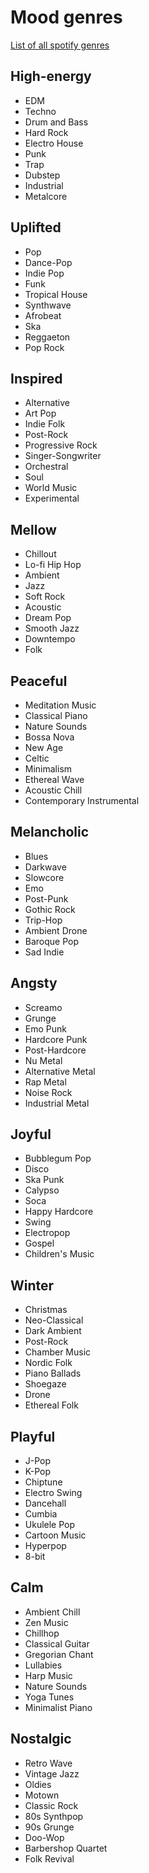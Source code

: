 # Mood genres

[List of all spotify genres](https://gist.github.com/andytlr/4104c667a62d8145aa3a)

## High-energy

-   EDM
-   Techno
-   Drum and Bass
-   Hard Rock
-   Electro House
-   Punk
-   Trap
-   Dubstep
-   Industrial
-   Metalcore

## Uplifted

-   Pop
-   Dance-Pop
-   Indie Pop
-   Funk
-   Tropical House
-   Synthwave
-   Afrobeat
-   Ska
-   Reggaeton
-   Pop Rock

## Inspired

-   Alternative
-   Art Pop
-   Indie Folk
-   Post-Rock
-   Progressive Rock
-   Singer-Songwriter
-   Orchestral
-   Soul
-   World Music
-   Experimental

## Mellow

-   Chillout
-   Lo-fi Hip Hop
-   Ambient
-   Jazz
-   Soft Rock
-   Acoustic
-   Dream Pop
-   Smooth Jazz
-   Downtempo
-   Folk

## Peaceful

-   Meditation Music
-   Classical Piano
-   Nature Sounds
-   Bossa Nova
-   New Age
-   Celtic
-   Minimalism
-   Ethereal Wave
-   Acoustic Chill
-   Contemporary Instrumental

## Melancholic

-   Blues
-   Darkwave
-   Slowcore
-   Emo
-   Post-Punk
-   Gothic Rock
-   Trip-Hop
-   Ambient Drone
-   Baroque Pop
-   Sad Indie

## Angsty

-   Screamo
-   Grunge
-   Emo Punk
-   Hardcore Punk
-   Post-Hardcore
-   Nu Metal
-   Alternative Metal
-   Rap Metal
-   Noise Rock
-   Industrial Metal

## Joyful

-   Bubblegum Pop
-   Disco
-   Ska Punk
-   Calypso
-   Soca
-   Happy Hardcore
-   Swing
-   Electropop
-   Gospel
-   Children's Music

## Winter

-   Christmas
-   Neo-Classical
-   Dark Ambient
-   Post-Rock
-   Chamber Music
-   Nordic Folk
-   Piano Ballads
-   Shoegaze
-   Drone
-   Ethereal Folk

## Playful

-   J-Pop
-   K-Pop
-   Chiptune
-   Electro Swing
-   Dancehall
-   Cumbia
-   Ukulele Pop
-   Cartoon Music
-   Hyperpop
-   8-bit

## Calm

-   Ambient Chill
-   Zen Music
-   Chillhop
-   Classical Guitar
-   Gregorian Chant
-   Lullabies
-   Harp Music
-   Nature Sounds
-   Yoga Tunes
-   Minimalist Piano

## Nostalgic

-   Retro Wave
-   Vintage Jazz
-   Oldies
-   Motown
-   Classic Rock
-   80s Synthpop
-   90s Grunge
-   Doo-Wop
-   Barbershop Quartet
-   Folk Revival
